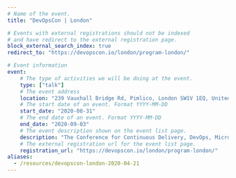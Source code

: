 ```yaml
---
# Name of the event.
title: "DevOpsCon | London"

# Events with external registrations should not be indexed
# and have redirect to the external registration page.
block_external_search_index: true
redirect_to: "https://devopscon.io/london/program-london/"

# Event information
event:
    # The type of activities we will be doing at the event.
    type: ["talk"]
    # The event address
    location: "239 Vauxhall Bridge Rd, Pimlico, London SW1V 1EQ, United Kingdom"
    # The start date of an event. Format YYYY-MM-DD
    start_date: "2020-08-31"
    # The end date of an event. Format YYYY-MM-DD
    end_date: "2020-09-03"
    # The event description shown on the event list page.
    description: "The Conference for Continuous Delivery, DevOps, Microservices, Containers, Cloud and Lean Business."
    # The external registration url for the event list page.
    registration_url: "https://devopscon.io/london/program-london/"
aliases:
  - /resources/devopscon-london-2020-04-21
---
```

